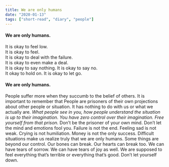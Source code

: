 ```yaml
---
title: We are only humans
date: "2020-01-13"
tags: ["short-read", "diary", "people"]
---
```


#### We are only humans.

It is okay to feel low. </br>
It is okay to feel.</br>
It is okay to deal with the failure.</br>
It is okay to even make a deal.</br>
It is okay to say nothing. It is okay to say no.</br>
It okay to hold on. It is okay to let go.</br>

#### We are only humans.

People suffer more when they succumb to the belief of others. It is important to remember that People are prisoners of their own projections about other people or situation. It has nothing to do with us or what we actually are. _What people see in you, how people understand the situation is up to their imagination. You have zero control over their imagination. Free yourself from that prison._ Don’t be the prisoner of your own mind. Don’t let the mind and emotions fool you. Failure is not the end. Feeling sad is not weak. Crying is not humiliation. Money is not the only success. Difficult situations make us realize truly that we are only humans. Some things are beyond our control. Our bones can break. Our hearts can break too. We can have tears of sorrow. We can have tears of joy as well. We are supposed to feel everything that’s terrible or everything that’s good. Don’t let yourself down.
